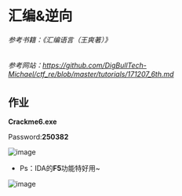 # 汇编&逆向

###### 参考书籍：《汇编语言（王爽著）》
###### 参考网站：https://github.com/DigBullTech-Michael/ctf_re/blob/master/tutorials/171207_6th.md

## 作业
**Crackme6.exe**

Password:**250382**

![image](https://github.com/sz1900599168/ctf_re/blob/master/homeworks/1Team/sz1900599168/image/2017-12-08-1.png?raw=true)

- Ps：IDA的**F5**功能特好用~

![image](https://github.com/sz1900599168/ctf_re/blob/master/homeworks/1Team/sz1900599168/image/2017-12-08-2.png?raw=true)
